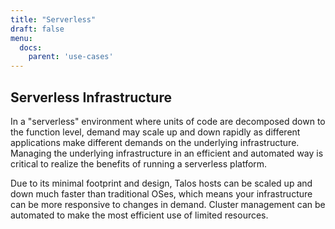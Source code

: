 ```yaml
---
title: "Serverless"
draft: false
menu:
  docs:
    parent: 'use-cases'
---
```


## Serverless Infrastructure

In a "serverless" environment where units of code are decomposed
down to the function level, demand may scale up and down rapidly as different
applications make different demands on the underlying infrastructure. Managing
the underlying infrastructure in an efficient and automated way is critical
to realize the benefits of running a serverless platform.

Due to its minimal footprint and design, Talos hosts can be scaled up and down
much faster than traditional OSes, which means your infrastructure can be more
responsive to changes in demand. Cluster management can be automated to make the
most efficient use of limited resources.
